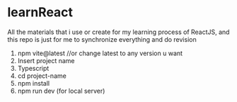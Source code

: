 # learnReact
All the materials that i use or create for my learning process of ReactJS, and this repo is just for me to synchronize everything and do revision

1. npm vite@latest //or change latest to any version u want
2. Insert project name
3. Typescript
4. cd project-name
5. npm install
6. npm run dev (for local server)
